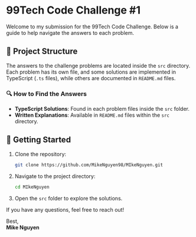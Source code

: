 # 99Tech Code Challenge #1

Welcome to my submission for the 99Tech Code Challenge. Below is a guide to help navigate the answers to each problem.

## 📂 Project Structure

The answers to the challenge problems are located inside the `src` directory. Each problem has its own file, and some solutions are implemented in TypeScript (`.ts` files), while others are documented in `README.md` files.

### 🔍 How to Find the Answers

- **TypeScript Solutions**: Found in each problem files inside the `src` folder.
- **Written Explanations**: Available in `README.md` files within the `src` directory.

## 🚀 Getting Started

1. Clone the repository:
   ```sh
   git clone https://github.com/MikeNguyen98/MIkeNguyen.git
   ```
2. Navigate to the project directory:
   ```sh
   cd MIkeNguyen
   ```
3. Open the `src` folder to explore the solutions.

If you have any questions, feel free to reach out!

Best,  
**Mike Nguyen**

